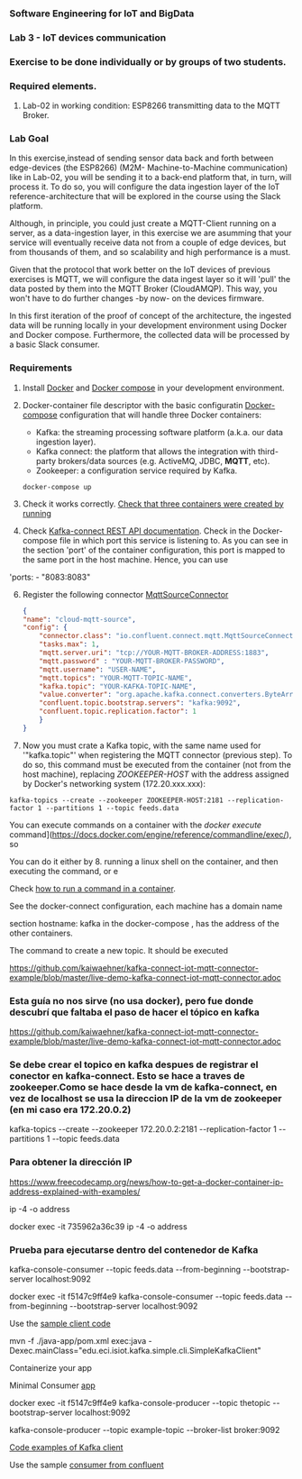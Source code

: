 ### Software Engineering for IoT and BigData

### Lab 3 - IoT devices communication

### Exercise to be done individually or by groups of two students.

### Required elements.

1. Lab-02 in working condition: ESP8266 transmitting data to the MQTT Broker.

### Lab Goal

In this exercise,instead of sending sensor data back and forth between edge-devices (the ESP8266) (M2M- Machine-to-Machine communication) like in Lab-02, you will be sending it to a back-end platform that, in turn, will process it. To do so, you will configure the data ingestion layer of the IoT reference-architecture that will be explored in the course using the Slack platform.

Although, in principle, you could just create a MQTT-Client running on a server, as a data-ingestion layer, in this exercise we are asumming that your service will eventually receive data not from a couple of edge devices, but from thousands of them, and so scalability and high performance is a must. 

Given that the protocol that work better on the IoT devices of previous exercises is MQTT, we will configure the data ingest layer so it will 'pull' the data posted by them into the MQTT Broker (CloudAMQP). This way, you won't have to do further changes -by now- on the devices firmware.

In this first iteration of the proof of concept of the architecture, the ingested data will be running locally in your development environment using Docker and Docker compose. Furthermore, the collected data will be processed by a basic Slack consumer.




### Requirements


1. Install [Docker](https://docs.docker.com/get-docker/) and [Docker compose](https://docs.docker.com/compose/install/) in your development environment.

2. Docker-container file descriptor with the basic configuratin [Docker-compose](https://docs.docker.com/compose/) configuration that will handle three Docker containers:

	- Kafka: the streaming processing software platform (a.k.a. our data ingestion layer).
	- Kafka connect: the platform that allows the integration with third-party brokers/data sources (e.g. ActiveMQ, JDBC, **MQTT**, etc).
	- Zookeeper: a configuration service required by Kafka.


	```
	docker-compose up
	```

3. Check it works correctly. [Check that three containers were created by running](https://docs.docker.com/engine/reference/commandline/ps/)


5. Check [Kafka-connect REST API documentation](https://docs.confluent.io/current/connect/references/restapi.html). Check in the Docker-compose file in which port this service is listening to. As you can see in the section 'port' of the container configuration, this port is mapped to the same port in the host machine. Hence, you can use

'ports:
      - "8083:8083"

6. Register the following connector [MqttSourceConnector](https://docs.confluent.io/current/connect/kafka-connect-mqtt/mqtt-source-connector/index.html)

	```json
	{
    "name": "cloud-mqtt-source",
    "config": {
        "connector.class": "io.confluent.connect.mqtt.MqttSourceConnector",
        "tasks.max": 1,
        "mqtt.server.uri": "tcp://YOUR-MQTT-BROKER-ADDRESS:1883",
        "mqtt.password" : "YOUR-MQTT-BROKER-PASSWORD",
        "mqtt.username": "USER-NAME",
        "mqtt.topics": "YOUR-MQTT-TOPIC-NAME",
        "kafka.topic": "YOUR-KAFKA-TOPIC-NAME",
        "value.converter": "org.apache.kafka.connect.converters.ByteArrayConverter",
        "confluent.topic.bootstrap.servers": "kafka:9092",
        "confluent.topic.replication.factor": 1
	    }
	}
	```

7. Now you must crate a Kafka topic, with the same name used for '"kafka.topic"' when registering the MQTT connector (previous step). To do so, this command must be executed from the container (not from the host machine), replacing *ZOOKEEPER-HOST* with the address assigned by Docker's networking system (172.20.xxx.xxx):

```
kafka-topics --create --zookeeper ZOOKEEPER-HOST:2181 --replication-factor 1 --partitions 1 --topic feeds.data
```


You can execute commands on a container with the *docker execute* command](https://docs.docker.com/engine/reference/commandline/exec/), so 

You can do it either by 
8. running a linux shell on the container, and then executing the command, or e



Check [how to run a command in a container](https://docs.docker.com/engine/reference/commandline/exec/). 



See the docker-connect configuration, each machine has a domain name 

section hostname: kafka in the docker-compose , has the address of the other containers.

The command to create a new topic. It should be executed 




https://github.com/kaiwaehner/kafka-connect-iot-mqtt-connector-example/blob/master/live-demo-kafka-connect-iot-mqtt-connector.adoc


### Esta guía no nos sirve (no usa docker), pero fue donde descubrí que faltaba el paso de hacer el tópico en kafka
https://github.com/kaiwaehner/kafka-connect-iot-mqtt-connector-example/blob/master/live-demo-kafka-connect-iot-mqtt-connector.adoc


### Se debe crear el topico en kafka despues de registrar el conector en kafka-connect. Esto se hace a traves de zookeeper.Como se hace desde la vm de kafka-connect, en vez de localhost se usa la direccion IP de la vm de zookeeper (en mi caso era 172.20.0.2)
kafka-topics --create --zookeeper 172.20.0.2:2181 --replication-factor 1 --partitions 1 --topic feeds.data


### Para obtener la dirección IP
https://www.freecodecamp.org/news/how-to-get-a-docker-container-ip-address-explained-with-examples/

ip -4 -o address

docker exec -it 735962a36c39 ip -4 -o address

### Prueba para ejecutarse dentro del contenedor de Kafka
kafka-console-consumer --topic feeds.data --from-beginning --bootstrap-server localhost:9092



docker exec -it f5147c9ff4e9 kafka-console-consumer --topic feeds.data --from-beginning --bootstrap-server localhost:9092


Use the [sample client code](https://github.com/smallnest/kafka-example-in-scala/blob/master/src/main/java/com/colobu/kafka/ConsumerExample.java)


mvn -f ./java-app/pom.xml  exec:java -Dexec.mainClass="edu.eci.isiot.kafka.simple.cli.SimpleKafkaClient"

Containerize your app


Minimal Consumer [app](https://kafka.apache.org/26/javadoc/index.html?org/apache/kafka/clients/consumer/KafkaConsumer.html)





docker exec -it f5147c9ff4e9 kafka-console-producer --topic thetopic --bootstrap-server localhost:9092

kafka-console-producer --topic example-topic --broker-list broker:9092


[Code examples of Kafka client](https://docs.confluent.io/current/tutorials/examples/clients/docs/java.html#client-examples-java)





Use the sample [consumer from confluent](https://docs.confluent.io/current/tutorials/examples/clients/docs/java.html#client-examples-java)
